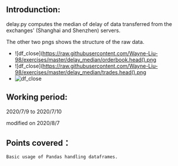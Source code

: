 Introdunction:
--------------------------

delay.py computes the median of delay of data transferred from the exchanges' (Shanghai and Shenzhen) servers.

The other two pngs shows the structure of the raw data.
   * ![df_close](https://raw.githubusercontent.com/Wayne-Liu-98/exercises/master/delay_median/orderbook.head().png
   * ![df_close](https://raw.githubusercontent.com/Wayne-Liu-98/exercises/master/delay_median/trades.head().png
   * ![df_close](https://raw.githubusercontent.com/Wayne-Liu-98/exercises/master/5dr/df_top.head().png)

Working period:
-------------------------
2020/7/9 to 2020/7/10

modified on 2020/8/7

Points covered：
-------------
    Basic usage of Pandas handling dataframes.
    
